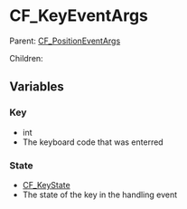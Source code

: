# CF_KeyEventArgs

Parent: [CF_PositionEventArgs](docs/Events/CF_PositionEventArgs.md)

Children:

## Variables

### Key

- int
- The keyboard code that was enterred

### State

- [CF_KeyState](docs/Core/CF_KeyState.md)
- The state of the key in the handling event
